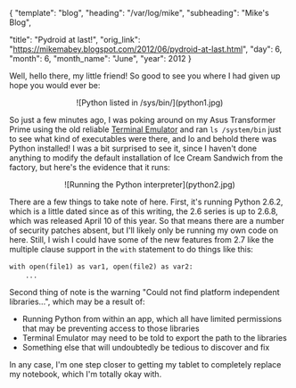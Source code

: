 {
  "template": "blog",
  "heading": "/var/log/mike",
  "subheading": "Mike's Blog",

  "title": "Pydroid at last!",
  "orig_link": "https://mikemabey.blogspot.com/2012/06/pydroid-at-last.html",
  "day": 6,
  "month": 6,
  "month_name": "June",
  "year": 2012
}

Well, hello there, my little friend! So good to see you where I had given up hope you would ever be:

<center>
![Python listed in /sys/bin/](python1.jpg)
</center>

So just a few minutes ago, I was poking around on my Asus Transformer Prime using the old reliable [Terminal
Emulator](https://play.google.com/store/apps/details?id=jackpal.androidterm) and ran `ls /system/bin` just to see what
kind of executables were there, and lo and behold there was Python installed! I was a bit surprised to see it, since I
haven't done anything to modify the default installation of Ice Cream Sandwich from the factory, but here's the evidence
that it runs:

<center>
![Running the Python interpreter](python2.jpg)
</center>

There are a few things to take note of here. First, it's running Python 2.6.2, which is a little dated since as of this
writing, the 2.6 series is up to 2.6.8, which was released April 10 of this year. So that means there are a number of
security patches absent, but I'll likely only be running my own code on here. Still, I wish I could have some of the
new features from 2.7 like the multiple clause support in the `with` statement to do things like this:

```
with open(file1) as var1, open(file2) as var2:
	... 
```

Second thing of note is the warning "Could not find platform independent libraries...", which may be a result of:

* Running Python from within an app, which all have limited permissions that may be preventing access to those libraries
* Terminal Emulator may need to be told to export the path to the libraries
* Something else that will undoubtedly be tedious to discover and fix

In any case, I'm one step closer to getting my tablet to completely replace my notebook, which I'm totally okay with.
